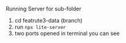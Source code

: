 Running Server for sub-folder
1. cd featrute3-data (branch)
2. run `npx lite-server`
3. two ports opened in terminal you can see